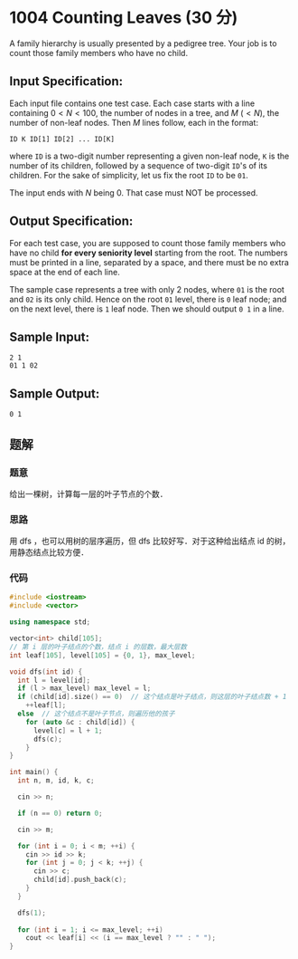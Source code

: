 # 1004 Counting Leaves (30 分)

A family hierarchy is usually presented by a pedigree tree. Your job is to count those family members who have no child.

## Input Specification:

Each input file contains one test case. Each case starts with a line containing $0<N<100$, the number of nodes in a tree, and $M$ ($<N$), the number of non-leaf nodes. Then $M$ lines follow, each in the format:

    ID K ID[1] ID[2] ... ID[K]

where `ID` is a two-digit number representing a given non-leaf node, `K` is the number of its children, followed by a sequence of two-digit `ID`'s of its children. For the sake of simplicity, let us fix the root `ID` to be `01`.

The input ends with $N$ being 0. That case must NOT be processed.

## Output Specification:

For each test case, you are supposed to count those family members who have no child **for every seniority level** starting from the root. The numbers must be printed in a line, separated by a space, and there must be no extra space at the end of each line.

The sample case represents a tree with only 2 nodes, where `01` is the root and `02` is its only child. Hence on the root `01` level, there is `0` leaf node; and on the next level, there is `1` leaf node. Then we should output `0 1` in a line.

## Sample Input:

    2 1
    01 1 02

## Sample Output:

    0 1

## 题解

### 题意

给出一棵树，计算每一层的叶子节点的个数．

### 思路

用 dfs ，也可以用树的层序遍历，但 dfs 比较好写．对于这种给出结点 id 的树，用静态结点比较方便．

### 代码

```cpp
#include <iostream>
#include <vector>

using namespace std;

vector<int> child[105];
// 第 i 层的叶子结点的个数，结点 i 的层数，最大层数
int leaf[105], level[105] = {0, 1}, max_level;

void dfs(int id) {
  int l = level[id];
  if (l > max_level) max_level = l;
  if (child[id].size() == 0)  // 这个结点是叶子结点，则这层的叶子结点数 + 1
    ++leaf[l];
  else  // 这个结点不是叶子节点，则遍历他的孩子
    for (auto &c : child[id]) {
      level[c] = l + 1;
      dfs(c);
    }
}

int main() {
  int n, m, id, k, c;

  cin >> n;

  if (n == 0) return 0;

  cin >> m;

  for (int i = 0; i < m; ++i) {
    cin >> id >> k;
    for (int j = 0; j < k; ++j) {
      cin >> c;
      child[id].push_back(c);
    }
  }

  dfs(1);
  
  for (int i = 1; i <= max_level; ++i)
    cout << leaf[i] << (i == max_level ? "" : " ");
}
```
